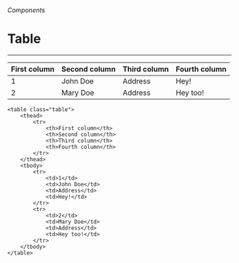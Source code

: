 <h6 class="text-muted text-uppercase">Components</h6>
<h1 class="h3 font-secondary">Table</h1>
<hr class="border-bottom my-5">

<div class="box">
    <table class="table">
        <thead>
            <tr>
                <th>First column</th>
                <th>Second column</th>
                <th>Third column</th>
                <th>Fourth column</th>
            </tr>
        </thead>
        <tbody>
            <tr>
                <td>1</td>
                <td>John Doe</td>
                <td>Address</td>
                <td>Hey!</td>
            </tr>
            <tr>
                <td>2</td>
                <td>Mary Doe</td>
                <td>Address</td>
                <td>Hey too!</td>
            </tr>
        </tbody>
    </table>
</div>

    <table class="table">
        <thead>
            <tr>
                <th>First column</th>
                <th>Second column</th>
                <th>Third column</th>
                <th>Fourth column</th>
            </tr>
        </thead>
        <tbody>
            <tr>
                <td>1</td>
                <td>John Doe</td>
                <td>Address</td>
                <td>Hey!</td>
            </tr>
            <tr>
                <td>2</td>
                <td>Mary Doe</td>
                <td>Address</td>
                <td>Hey too!</td>
            </tr>
        </tbody>
    </table>